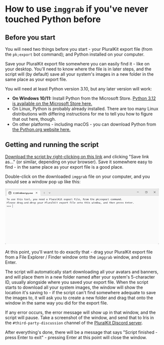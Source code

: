 # How to use `imggrab` if you've never touched Python before

## Before you start

You will need two things before you start - your PluralKit export file
(from the `pk;export` bot command); and Python installed on your computer.

Save your PluralKit export file somewhere you can easily find it - like on
your desktop. You'll need to know where the file is in later steps, and
the script will (by default) save all your system's images in a new folder
in the same place as your export file.

You will need at least Python version 3.10, but any later version will work:

- **On Windows 10/11:** Install Python from the Microsoft Store.
   [Python 3.12 is available on the Microsoft Store here.][py-msstore]
- On Linux, Python is probably already installed. There are too many Linux
   distributions with differing instructions for me to tell you how to figure
   that out here, though.
- On other platforms - including macOS - you can download Python from
   [the Python.org website here.][py-dl]

## Getting and running the script

[Download the script by right-clicking on this link][imggrab-raw] and clicking
"Save link as..." (or similar, depending on your browser). Save it somewhere 
easy to find - in the same place as your export file is a good place.

Double-click on the downloaded `imggrab` file on your computer, and you should
see a window pop up like this:

![imggrab window prompting for file](./assets/imggrab-start.png)

At this point, you'll want to do exactly that - drag your PluralKit export file
from a File Explorer / Finder window onto the `imggrab` window, and press Enter.

The script will automatically start downloading all your avatars and banners,
and will place them in a new folder named after your system's 5-character ID,
usually alongside where you saved your export file. When the script starts to
download all your system images, the window will show the location it's saving
to - if the script can't find somewhere adequate to save the images to, it will
ask you to create a new folder and drag that onto the window in the same way
you did for the export file.

If any error occurs, the error message will show up in that window, and the script
will pause. Take a screenshot of the window, and send that to Iris in the
`#third-party-discussion` channel of the [PluralKit Discord server][pk-discord].

After everything's done, there will be a message that says "Script finished -
press Enter to exit" - pressing Enter at this point will close the window.

[py-dl]: https://python.org/downloads/
[py-msstore]: https://www.microsoft.com/store/productid/9NCVDN91XZQP
[imggrab-raw]: https://raw.githubusercontent.com/u1f408/pkmisc/main/imggrab.py
[pk-discord]: https://discord.gg/PczBt78